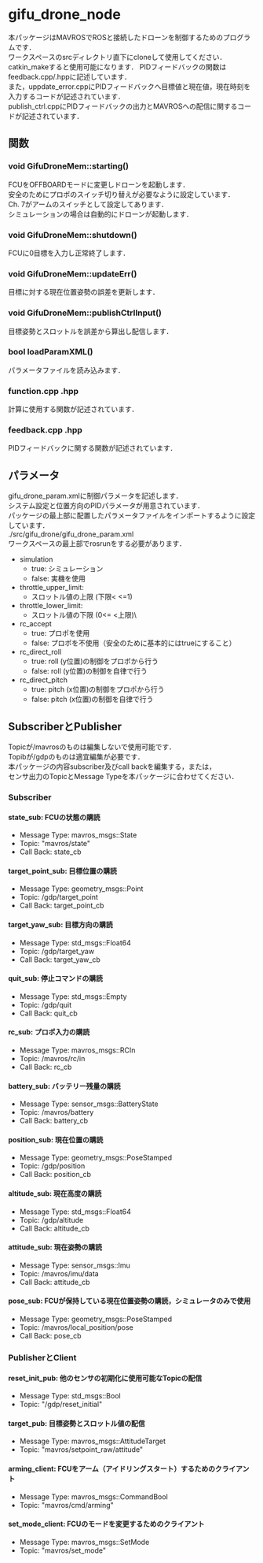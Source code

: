 # gifu_drone_node
本パッケージはMAVROSでROSと接続したドローンを制御するためのプログラムです．\
ワークスペースのsrcディレクトリ直下にcloneして使用してください．\
catkin_makeすると使用可能になります．
PIDフィードバックの関数はfeedback.cpp/.hppに記述しています．\
また，uppdate_error.cppにPIDフィードバックへ目標値と現在値，現在時刻を入力するコードが記述されています．\
publish_ctrl.cppにPIDフィードバックの出力とMAVROSへの配信に関するコードが記述されています．

## 関数
### void GifuDroneMem::starting()
FCUをOFFBOARDモードに変更しドローンを起動します．\
安全のためにプロポのスイッチ切り替えが必要なように設定しています．\
Ch. 7がアームのスイッチとして設定してあります．\
シミュレーションの場合は自動的にドローンが起動します．

### void GifuDroneMem::shutdown()
FCUに0目標を入力し正常終了します．

### void GifuDroneMem::updateErr()
目標に対する現在位置姿勢の誤差を更新します．

### void GifuDroneMem::publishCtrlInput()
目標姿勢とスロットルを誤差から算出し配信します．

### bool loadParamXML()
パラメータファイルを読み込みます．

### function.cpp .hpp
計算に使用する関数が記述されています．

### feedback.cpp .hpp
PIDフィードバックに関する関数が記述されています．

## パラメータ
gifu_drone_param.xmlに制御パラメータを記述します．\
システム設定と位置方向のPIDパラメータが用意されています．\
パッケージの最上部に配置したパラメータファイルをインポートするように設定しています．\
./src/gifu_drone/gifu_drone_param.xml\
ワークスペースの最上部でrosrunをする必要があります．

- simulation
    - true:   シミュレーション
    - false:  実機を使用
- throttle_upper_limit:
    - スロットル値の上限 (下限< <=1)
- throttle_lower_limit:
    - スロットル値の下限 (0<= <上限)\
- rc_accept
    - true:   プロポを使用
    - false:  プロポを不使用（安全のために基本的にはtrueにすること）
- rc_direct_roll
    - true:   roll (y位置)の制御をプロポから行う
    - false:  roll (y位置)の制御を自律で行う
- rc_direct_pitch
    - true:   pitch (x位置)の制御をプロポから行う
    - false:  pitch (x位置)の制御を自律で行う


## SubscriberとPublisher
Topicが/mavrosのものは編集しないで使用可能です．\
Topibが/gdpのものは適宜編集が必要です．\
本パッケージの内容subscriber及びcall backを編集する，または，\
センサ出力のTopicとMessage Typeを本パッケージに合わせてください．

### Subscriber
#### state_sub: FCUの状態の購読
- Message Type: mavros_msgs::State
- Topic:        "mavros/state"
- Call Back:    state_cb

#### target_point_sub: 目標位置の購読
- Message Type: geometry_msgs::Point
- Topic:        /gdp/target_point
- Call Back:    target_point_cb

#### target_yaw_sub: 目標方向の購読
- Message Type: std_msgs::Float64
- Topic:        /gdp/target_yaw
- Call Back:    target_yaw_cb

#### quit_sub: 停止コマンドの購読
- Message Type: std_msgs::Empty
- Topic:        /gdp/quit
- Call Back:    quit_cb

#### rc_sub: プロポ入力の購読
- Message Type: mavros_msgs::RCIn
- Topic:        /mavros/rc/in
- Call Back:    rc_cb

#### battery_sub: バッテリー残量の購読
- Message Type: sensor_msgs::BatteryState
- Topic:        /mavros/battery
- Call Back:    battery_cb

#### position_sub: 現在位置の購読
- Message Type: geometry_msgs::PoseStamped
- Topic:        /gdp/position
- Call Back:    position_cb

#### altitude_sub: 現在高度の購読
- Message Type: std_msgs::Float64
- Topic:        /gdp/altitude
- Call Back:    altitude_cb

#### attitude_sub: 現在姿勢の購読
- Message Type: sensor_msgs::Imu
- Topic:        /mavros/imu/data
- Call Back:    attitude_cb

#### pose_sub: FCUが保持している現在位置姿勢の購読，シミュレータのみで使用
- Message Type: geometry_msgs::PoseStamped
- Topic:        /mavros/local_position/pose
- Call Back:    pose_cb

### PublisherとClient
#### reset_init_pub: 他のセンサの初期化に使用可能なTopicの配信
- Message Type: std_msgs::Bool
- Topic:        "/gdp/reset_initial"

#### target_pub: 目標姿勢とスロットル値の配信
- Message Type: mavros_msgs::AttitudeTarget
- Topic:        "mavros/setpoint_raw/attitude"

#### arming_client: FCUをアーム（アイドリングスタート）するためのクライアント
- Message Type: mavros_msgs::CommandBool
- Topic:        "mavros/cmd/arming"

#### set_mode_client: FCUのモードを変更するためのクライアント
- Message Type: mavros_msgs::SetMode
- Topic:        "mavros/set_mode"


